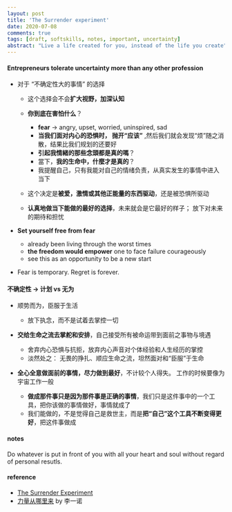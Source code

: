```yaml
---
layout: post
title: 'The Surrender experiment'
date: 2020-07-08
comments: true
tags: [draft, softskills, notes, important, uncertainty]
abstract: "Live a life created for you, instead of the life you create"
---
```


#### **Entrepreneurs tolerate uncertainty** more than any other profession  
*  对于 “不确定性大的事情” 的选择    
    - 这个选择会不会**扩大视野，加深认知**    
    - **你到底在害怕什么**？  
        +  **fear** -> angry, upset, worried, uninspired, sad  
        +  **当我们面对内心的恐惧时， 抛开“应该”** ,然后我们就会发现“烦”随之消散，结果比我们规划的还要好  
        +  **引起我情緒的那些念頭都是真的嗎**？  
        + 當下，**我的生命中，什麼才是真的**？  
        + 我提醒自己，只有我能对自己的情绪负责，从真实发生的事情中进入当下  
       
   - 这个决定是**被爱，激情或其他正能量的东西驱动**，还是被恐惧所驱动  

   - **认真地做当下能做的最好的选择**，未来就会是它最好的样子； 放下对未来的期待和担忧  


* **Set yourself free from fear**  
    - already been living through the worst times  
    - **the freedom would empower** one to face failure courageously   
    - see this as an opportunity to be a new start    

* Fear is temporary. Regret is forever.   



#### 不确定性 -> 计划 vs 无为  
* 顺势而为，臣服于生活  
    - 放下执念，而不是试着去掌控一切  

* **交给生命之流去掌舵和安排**，自己接受所有被命运带到面前之事物与境遇   
    - 舍弃内心恐惧与抗拒，放弃内心声音对个体经验和人生经历的掌控  
    - 淡然处之： 无畏的挣扎、顺应生命之流，坦然面对和“臣服”于生命

* **全心全意做面前的事情，尽力做到最好**，不计较个人得失。 工作的时候要像为宇宙工作一般  
    - **做成那件事只是因为那件事是正确的事情**，我们只是这件事中的一个工具，把你该做的事情做好，事情就成了  
    - 我们能做的，不是觉得自己是救世主，而是**把“自己”这个工具不断变得更好**，把这件事做成  
        

#### notes  
Do whatever is put in front of you with all your heart and soul without regard of personal resutls.

#### reference
* [The Surrender Experiment](https://book.douban.com/subject/26786636/)
* [力量从哪里来](https://book.douban.com/subject/35694196/) by 李一诺  
